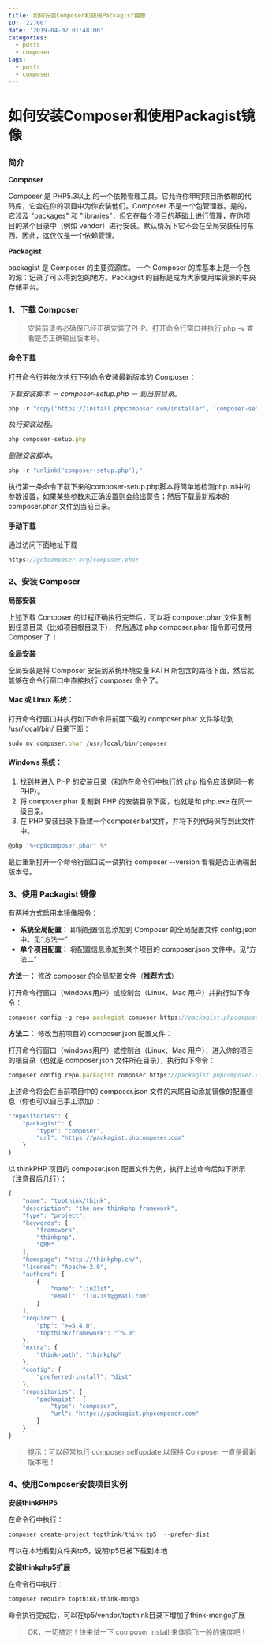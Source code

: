 ```yaml
---
title: 如何安装Composer和使用Packagist镜像
ID: '22760'
date: '2019-04-02 01:48:00'
categories:
  - posts
  - composer
tags:
  - posts
  - composer
---
```


# 如何安装Composer和使用Packagist镜像

### 简介

**Composer**

Composer 是 PHP5.3以上 的一个依赖管理工具。它允许你申明项目所依赖的代码库，它会在你的项目中为你安装他们。Composer 不是一个包管理器。是的，它涉及 "packages" 和 "libraries"，但它在每个项目的基础上进行管理，在你项目的某个目录中（例如 vendor）进行安装。默认情况下它不会在全局安装任何东西。因此，这仅仅是一个依赖管理。

**Packagist**

packagist 是 Composer 的主要资源库。 一个 Composer 的库基本上是一个包的源：记录了可以得到包的地方。Packagist 的目标是成为大家使用库资源的中央存储平台。

### 1、下载 Composer

> 安装前请务必确保已经正确安装了PHP。打开命令行窗口并执行 php -v 查看是否正确输出版本号。

#### 命令下载

打开命令行并依次执行下列命令安装最新版本的 Composer：

_下载安装脚本 － composer-setup.php － 到当前目录。_

``` js 
php -r "copy('https://install.phpcomposer.com/installer', 'composer-setup.php');" 
```

_执行安装过程。_

``` js 
php composer-setup.php 
```

_删除安装脚本。_

``` js 
php -r "unlink('composer-setup.php');" 
```

执行第一条命令下载下来的composer-setup.php脚本将简单地检测php.ini中的参数设置，如果某些参数未正确设置则会给出警告；然后下载最新版本的 composer.phar 文件到当前目录。

#### 手动下载

通过访问下面地址下载

``` js 
https://getcomposer.org/composer.phar 
```

### 2、安装 Composer

**局部安装**

上述下载 Composer 的过程正确执行完毕后，可以将 composer.phar 文件复制到任意目录（比如项目根目录下），然后通过 php composer.phar 指令即可使用 Composer 了！

**全局安装**

全局安装是将 Composer 安装到系统环境变量 PATH 所包含的路径下面，然后就能够在命令行窗口中直接执行 composer 命令了。

#### Mac 或 Linux 系统：

打开命令行窗口并执行如下命令将前面下载的 composer.phar 文件移动到 /usr/local/bin/ 目录下面：

``` js 
sudo mv composer.phar /usr/local/bin/composer 
```

#### Windows 系统：

1. 找到并进入 PHP 的安装目录（和你在命令行中执行的 php 指令应该是同一套 PHP）。
2. 将 composer.phar 复制到 PHP 的安装目录下面，也就是和 php.exe 在同一级目录。
3. 在 PHP 安装目录下新建一个composer.bat文件，并将下列代码保存到此文件中。

``` js 
@php "%~dp0composer.phar" %* 
```

最后重新打开一个命令行窗口试一试执行 composer --version 看看是否正确输出版本号。

### 3、使用 Packagist 镜像

有两种方式启用本镜像服务：

- **系统全局配置：** 即将配置信息添加到 Composer 的全局配置文件 config.json 中。见“方法一”
- **单个项目配置：** 将配置信息添加到某个项目的 composer.json 文件中。见“方法二”

**方法一：** 修改 composer 的全局配置文件（**推荐方式**）

打开命令行窗口（windows用户）或控制台（Linux、Mac 用户）并执行如下命令：

``` js 
composer config -g repo.packagist composer https://packagist.phpcomposer.com 
```

**方法二：** 修改当前项目的 composer.json 配置文件：

打开命令行窗口（windows用户）或控制台（Linux、Mac 用户），进入你的项目的根目录（也就是 composer.json 文件所在目录），执行如下命令：

``` js 
composer config repo.packagist composer https://packagist.phpcomposer.com 
```

上述命令将会在当前项目中的 composer.json 文件的末尾自动添加镜像的配置信息（你也可以自己手工添加）：

``` js 
"repositories": {
    "packagist": {
        "type": "composer",
        "url": "https://packagist.phpcomposer.com"
    }
} 
```

以 thinkPHP 项目的 composer.json 配置文件为例，执行上述命令后如下所示（注意最后几行）：

``` js 
{
    "name": "topthink/think",
    "description": "the new thinkphp framework",
    "type": "project",
    "keywords": [
        "framework",
        "thinkphp",
        "ORM"
    ],
    "homepage": "http://thinkphp.cn/",
    "license": "Apache-2.0",
    "authors": [
        {
            "name": "liu21st",
            "email": "liu21st@gmail.com"
        }
    ],
    "require": {
        "php": ">=5.4.0",
        "topthink/framework": "^5.0"
    },
    "extra": {
        "think-path": "thinkphp"
    },
    "config": {
        "preferred-install": "dist"
    },
    "repositories": {
        "packagist": {
            "type": "composer",
            "url": "https://packagist.phpcomposer.com"
        }
    }
} 
```

> 提示：可以经常执行 composer selfupdate 以保持 Composer 一直是最新版本哦！

### 4、使用Composer安装项目实例

**安装thinkPHP5**

在命令行中执行：

``` js 
composer create-project topthink/think tp5  --prefer-dist 
```

可以在本地看到文件夹tp5，说明tp5已被下载到本地

**安装thinkphp5扩展**

在命令行中执行：

``` js 
composer require topthink/think-mongo 
```

命令执行完成后，可以在tp5/vendor/topthink目录下增加了think-mongo扩展

> OK，一切搞定！快来试一下 composer install 来体验飞一般的速度吧！
 
 
 
